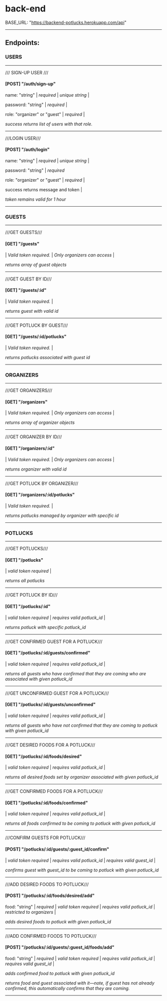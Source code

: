 # back-end

BASE_URL: "https://backend-potlucks.herokuapp.com/api"

---

## Endpoints:

### USERS

---

/// SIGN-UP USER ///

#### [POST] "/auth/sign-up"

name: "string" | *required*  | *unique string* |

password: "string" | *required* |

role: "organizer" or "guest" | *required* |

*success returns list of users with that role.*

---

///LOGIN USER///

#### [POST] "/auth/login"

name: "string" | *required*  | *unique string* |

password: "string" | *required*

role: "organizer" or "guest" | *required* |

success returns message and token |

*token remains valid for 1 hour*

---

### GUESTS

---

///GET GUESTS///

#### [GET] "/guests"

| *Valid token required.* | *Only organizers can access* | 

*returns array of guest objects*

---

///GET GUEST BY ID///

#### [GET] "/guests/:id"

| *Valid token required.* |  

*returns guest with valid id*

---

///GET POTLUCK BY GUEST///

#### [GET] "/guests/:id/potlucks"

| *Valid token required.* |  

*returns potlucks associated with guest id*

---

### ORGANIZERS

___

///GET ORGANIZERS///

#### [GET] "/organizers"

| *Valid token required.* | *Only organizers can access* | 

*returns array of organizer objects*

---

///GET ORGANIZER BY ID///

#### [GET] "/organizers/:id"

| *Valid token required.* | *Only organizers can access* |  

*returns organizer with valid id*

---

///GET POTLUCK BY ORGANIZER///

#### [GET] "/organizers/:id/potlucks"

| *Valid token required.* |  

*returns potlucks managed by organizer with specific id*

---

### POTLUCKS

---

///GET POTLUCKS///

#### [GET] "/potlucks"

| *valid token required* | 

*returns all potlucks*

---

///GET POTLUCK BY ID///

#### [GET] "/potlucks/:id"

| *valid token required* | *requires valid potluck_id* |

*returns potluck with specific potluck_id*

---

///GET CONFIRMED GUEST FOR A POTLUCK///

#### [GET] "/potlucks/:id/guests/confirmed"

| *valid token required* | *requires valid potluck_id* |

*returns all guests who have confirmed that they are coming who are associated with given potluck_id*

---

///GET UNCONFIRMED GUEST FOR A POTLUCK///

#### [GET] "/potlucks/:id/guests/unconfirmed"

| *valid token required* | *requires valid potluck_id* |

*returns all guests who have not confirmed that they are coming to potluck with given potluck_id*

---

///GET DESIRED FOODS FOR A POTLUCK///

#### [GET] "/potlucks/:id/foods/desired"

| *valid token required* | *requires valid potluck_id* |

*returns all desired foods set by organizer associated with given potluck_id*

---

///GET CONFIRMED FOODS FOR A POTLUCK///

#### [GET] "/potlucks/:id/foods/confirmed"

| *valid token required* | *requires valid potluck_id* |

*returns all foods confirmed to be coming to potluck with given potluck_id*

---

///CONFIRM GUESTS FOR POTLUCK///

#### [POST] "/potlucks/:id/guests/:guest_id/confirm"

| *valid token required* | *requires valid potluck_id* | *requires valid guest_id* |

*confirms guest with guest_id to be coming to potluck with given potluck_id*

---

///ADD DESIRED FOODS TO POTLUCK///

#### [POST] "/potlucks/:id/foods/desired/add"

food: "string" | *required* | *valid token required* | *requires valid potluck_id* | *restricted to organizers* |

*adds desired foods to potluck with given potluck_id*

---

///ADD CONFIRMED FOODS TO POTLUCK///

#### [POST] "/potlucks/:id/guests/:guest_id/foods/add"

food: "string" | *required* | *valid token required* | *requires valid potluck_id* | *requires valid guest_id* |

*adds confirmed food to potluck with given potluck_id*

*returns food and guest associated with it—note, if guest has not already confirmed, this automatically confirms that they are coming.*

---







